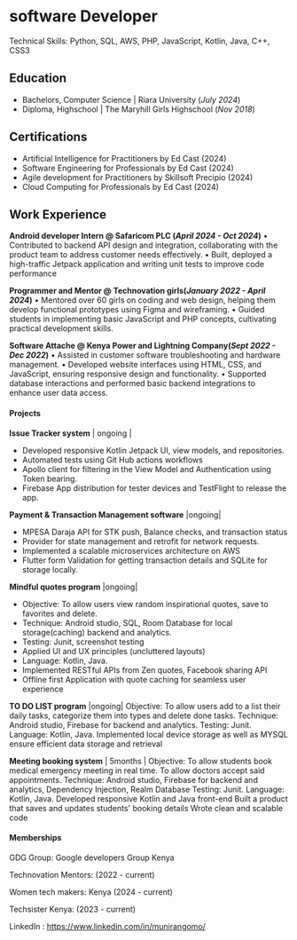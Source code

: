 # software Developer
Technical Skills: Python, SQL, AWS, PHP, JavaScript, Kotlin, Java, C++, CSS3

## Education
- Bachelors, Computer Science | Riara University (_July 2024_)
- Diploma, Highschool | The Maryhill Girls Highschool (_Nov 2018_)


##  Certifications 
-	Artificial Intelligence for Practitioners by Ed Cast (2024)
-	Software Engineering for Professionals by Ed Cast (2024)
-	Agile development for Practitioners by Skillsoft Precipio (2024)
-	Cloud Computing for Professionals by Ed Cast (2024)
  

## Work Experience
**Android developer Intern @ Safaricom PLC (_April 2024 - Oct 2024_)**
•	Contributed to backend API design and integration, collaborating with the product team to address customer needs effectively.
•	Built, deployed a high-traffic Jetpack application and writing unit tests to improve code performance

**Programmer and Mentor @ Technovation girls(_January 2022 - April 2024_)**
• Mentored over 60 girls on coding and web design, helping them develop functional prototypes using Figma and wireframing.
• Guided students in implementing basic JavaScript and PHP concepts, cultivating practical development skills.

**Software Attache @ Kenya Power and Lightning Company(_Sept 2022 - Dec 2022_)**
• Assisted in customer software troubleshooting and hardware management.
• Developed website interfaces using HTML, CSS, and JavaScript, ensuring responsive design and functionality.
• Supported database interactions and performed basic backend integrations to enhance user data access.

#### Projects 
**Issue Tracker system**  |  ongoing |
- Developed responsive Kotlin Jetpack UI, view models, and repositories.
- Automated tests using Git Hub actions workflows
- Apollo client for filtering in the View Model and Authentication using Token bearing. 
- Firebase App distribution for tester devices and TestFlight to release the app. 

**Payment & Transaction Management software**  |ongoing|
-	MPESA Daraja API for STK push, Balance checks, and transaction status 
-	Provider for state management and retrofit for network requests.
-	Implemented a scalable microservices architecture on AWS
-	Flutter form Validation for getting transaction details and SQLite for storage locally.

**Mindful quotes program**    |ongoing|
-	Objective: To allow users view random inspirational quotes, save to favorites and delete. 
- Technique: Android studio, SQL, Room Database for local storage(caching) backend and analytics.
- Testing: Junit, screenshot testing
- Applied UI and UX principles (uncluttered layouts)
- Language: Kotlin, Java. 
- Implemented RESTful APIs from Zen quotes, Facebook sharing API 
-	Offline first Application with quote caching for seamless user experience
 
**TO DO LIST program**   |ongoing|
Objective: To allow users add to a list their daily tasks, categorize them into types and delete done tasks.
Technique: Android studio, Firebase for backend and analytics.
Testing: Junit. 
Language: Kotlin, Java. 
Implemented local device storage as well as MYSQL 
ensure efficient data storage and retrieval 

**Meeting booking system**  | 5months |
Objective: To allow students book medical emergency meeting in real time. To allow doctors accept said appointments.
Technique: Android studio, Firebase for backend and analytics, Dependency Injection, Realm Database
Testing: Junit. 
Language: Kotlin, Java. 
Developed responsive Kotlin and Java front-end
Built a product that saves and updates students' booking details 
Wrote clean and scalable code

#### Memberships 
GDG Group: Google developers Group Kenya 

Technovation Mentors: (2022 - current) 

Women tech makers: Kenya (2024 - current)

Techsister Kenya: (2023 - current) 

LinkedIn : https://www.linkedin.com/in/munirangomo/


